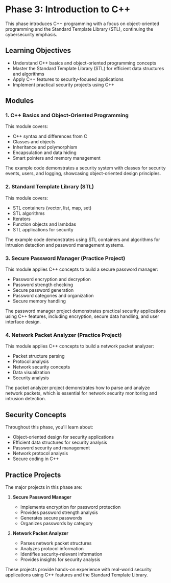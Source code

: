 # Phase 3: Introduction to C++

This phase introduces C++ programming with a focus on object-oriented programming and the Standard Template Library (STL), continuing the cybersecurity emphasis.

## Learning Objectives

- Understand C++ basics and object-oriented programming concepts
- Master the Standard Template Library (STL) for efficient data structures and algorithms
- Apply C++ features to security-focused applications
- Implement practical security projects using C++

## Modules

### 1. C++ Basics and Object-Oriented Programming

This module covers:
- C++ syntax and differences from C
- Classes and objects
- Inheritance and polymorphism
- Encapsulation and data hiding
- Smart pointers and memory management

The example code demonstrates a security system with classes for security events, users, and logging, showcasing object-oriented design principles.

### 2. Standard Template Library (STL)

This module covers:
- STL containers (vector, list, map, set)
- STL algorithms
- Iterators
- Function objects and lambdas
- STL applications for security

The example code demonstrates using STL containers and algorithms for intrusion detection and password management systems.

### 3. Secure Password Manager (Practice Project)

This module applies C++ concepts to build a secure password manager:
- Password encryption and decryption
- Password strength checking
- Secure password generation
- Password categories and organization
- Secure memory handling

The password manager project demonstrates practical security applications using C++ features, including encryption, secure data handling, and user interface design.

### 4. Network Packet Analyzer (Practice Project)

This module applies C++ concepts to build a network packet analyzer:
- Packet structure parsing
- Protocol analysis
- Network security concepts
- Data visualization
- Security analysis

The packet analyzer project demonstrates how to parse and analyze network packets, which is essential for network security monitoring and intrusion detection.

## Security Concepts

Throughout this phase, you'll learn about:
- Object-oriented design for security applications
- Efficient data structures for security analysis
- Password security and management
- Network protocol analysis
- Secure coding in C++

## Practice Projects

The major projects in this phase are:

1. **Secure Password Manager**
   - Implements encryption for password protection
   - Provides password strength analysis
   - Generates secure passwords
   - Organizes passwords by category

2. **Network Packet Analyzer**
   - Parses network packet structures
   - Analyzes protocol information
   - Identifies security-relevant information
   - Provides insights for security analysis

These projects provide hands-on experience with real-world security applications using C++ features and the Standard Template Library.

